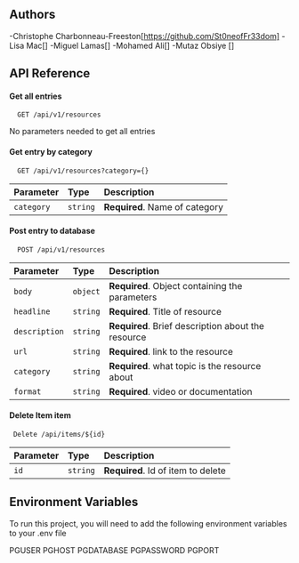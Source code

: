 


## Authors

-Christophe Charbonneau-Freeston[https://github.com/St0neofFr33dom]
-Lisa Mac[]
-Miguel Lamas[]
-Mohamed Ali[]
-Mutaz Obsiye []

## API Reference

#### Get all entries

```http
  GET /api/v1/resources
```

No parameters needed to get all entries


#### Get entry by category

```http
  GET /api/v1/resources?category={}
```

| Parameter | Type     | Description                       |
| :-------- | :------- | :-------------------------------- |
| `category`| `string` | **Required**. Name of category    |


#### Post entry to database

```http
  POST /api/v1/resources
```

| Parameter    | Type     | Description                                       |
| :--------    | :------- | :------------------------------------------------ |
| `body`       | `object` | **Required**. Object containing the parameters    |
| `headline`   | `string` | **Required**. Title of resource                   |
| `description`| `string` | **Required**. Brief description about the resource|
| `url`        | `string` | **Required**. link to the resource                |
| `category`   | `string` | **Required**. what topic is the resource about    |
| `format`     | `string` | **Required**. video or documentation              |


#### Delete Item item

```http
 Delete /api/items/${id}
```

| Parameter | Type     | Description                        |
| :-------- | :------- | :----------------------------------|
| `id`      | `string` | **Required**. Id of item to delete |




## Environment Variables

To run this project, you will need to add the following environment variables to your .env file

PGUSER
PGHOST
PGDATABASE
PGPASSWORD
PGPORT

